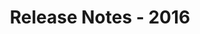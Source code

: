 ﻿---
title: Release Notes - 2016
second_title: Aspose.Words for JasperReports
articleTitle: Release Notes - 2016
linktitle: Release Notes - 2016
description: "Aspose.Words for JasperReports Release Notes - 2016 – learn about the latest updates and fixes."
type: docs
weight: 50
url: /jasperreports/release-notes-2016/
---


